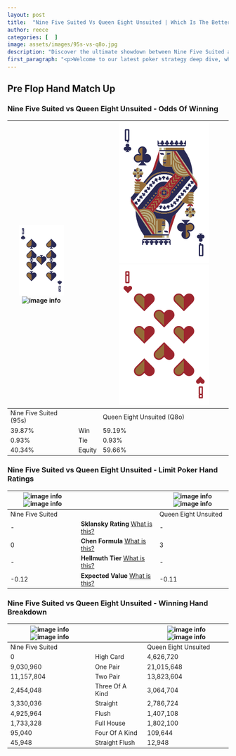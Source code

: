```yaml
---
layout: post
title:  "Nine Five Suited Vs Queen Eight Unsuited | Which Is The Better Hand In Poker? A Complete Guide"
author: reece
categories: [  ]
image: assets/images/95s-vs-q8o.jpg
description: "Discover the ultimate showdown between Nine Five Suited and Queen Eight Unsuited in poker! Uncover the odds, strategies, and scenarios where one hand triumphs over the other. Get ready to up your poker game with this thrilling analysis."
first_paragraph: "<p>Welcome to our latest poker strategy deep dive, where we're pitting two distinct hands against each other in a high-stakes showdown: Nine Five Suited vs Queen Eight Unsuited.</p><p>In the dynamic world of poker, every decision counts, and knowing which hand holds the upper hand is key to your success at the table.</p><p>In this article, we'll dissect these two hands, explore the scenarios where one dominates the other, and equip you with the knowledge to make strategic choices that can tip the odds in your favor.</p><p>Get ready to unravel the intriguing dynamics of these poker hands and elevate your game to new heights.</p>"
---
```




[comment]: # (sp0)

## Pre Flop Hand Match Up

<div class="table hand-ratings" markdown="1"> 



### Nine Five Suited vs Queen Eight Unsuited - Odds Of Winning


    
| ![image info](assets/images/hand1/9.png) ![image info](assets/images/hand1/5s.png) |  | ![image info](assets/images/hand2/Q.png) ![image info](assets/images/hand2/8o.png) |
| -------- | -------- | -------- |
| Nine Five Suited (95s) |  | Queen Eight Unsuited (Q8o) |
| 39.87% | Win | 59.19% |
| 0.93% | Tie | 0.93% |
| 40.34% | Equity | 59.66% |




[comment]: # (sp1)



### Nine Five Suited vs Queen Eight Unsuited - Limit Poker Hand Ratings


    
| ![image info](https://www.riverpairs.com/assets/images/hand1/9.png) ![image info](https://www.riverpairs.com/assets/images/hand1/5s.png) |  | ![image info](https://www.riverpairs.com/assets/images/hand2/Q.png) ![image info](https://www.riverpairs.com/assets/images/hand2/8o.png) |
| -------- | -------- | -------- |
| Nine Five Suited |  | Queen Eight Unsuited |
| - | **Sklansky Rating** [What is this?](/sklansky-rating-explained) | - |
| 0 | **Chen Formula** [What is this?](/chen-formula-explained) | 3 |
| - | **Hellmuth Tier** [What is this?](/Hellmuth-tier-explained) | - |
| -0.12 | **Expected Value** [What is this?](/expected-value-explained) | -0.11 |




[comment]: # (sp2)



### Nine Five Suited vs Queen Eight Unsuited - Winning Hand Breakdown


    
| ![image info](https://www.riverpairs.com/assets/images/hand1/9.png) ![image info](https://www.riverpairs.com/assets/images/hand1/5s.png) |  | ![image info](https://www.riverpairs.com/assets/images/hand2/Q.png) ![image info](https://www.riverpairs.com/assets/images/hand2/8o.png) |
| -------- | -------- | -------- |
| Nine Five Suited |  | Queen Eight Unsuited |
| 0 | High Card | 4,626,720 |
| 9,030,960 | One Pair | 21,015,648 |
| 11,157,804 | Two Pair | 13,823,604 |
| 2,454,048 | Three Of A Kind | 3,064,704 |
| 3,330,036 | Straight | 2,786,724 |
| 4,925,964 | Flush | 1,407,108 |
| 1,733,328 | Full House | 1,802,100 |
| 95,040 | Four Of A Kind | 109,644 |
| 45,948 | Straight Flush | 12,948 |




[comment]: # (sp3)



</div>

[comment]: # (sp4)



[comment]: # (sp5)

